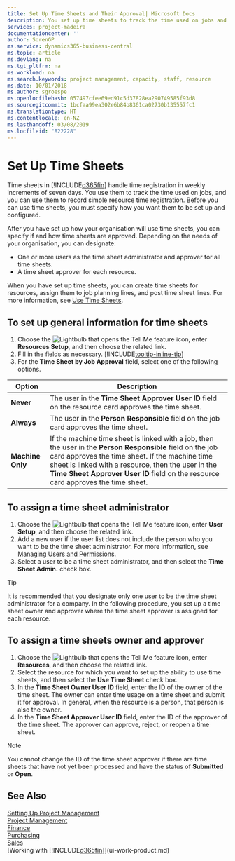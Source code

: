 ```yaml
---
title: Set Up Time Sheets and Their Approval| Microsoft Docs
description: You set up time sheets to track the time used on jobs and using resources, helping you with project management, staffing, and capacity
services: project-madeira
documentationcenter: ''
author: SorenGP
ms.service: dynamics365-business-central
ms.topic: article
ms.devlang: na
ms.tgt_pltfrm: na
ms.workload: na
ms.search.keywords: project management, capacity, staff, resource
ms.date: 10/01/2018
ms.author: sgroespe
ms.openlocfilehash: 057497cfee69ed91c5d37828ea290749585f93d8
ms.sourcegitcommit: 1bcfaa99ea302e6b84b8361ca02730b135557fc1
ms.translationtype: HT
ms.contentlocale: en-NZ
ms.lasthandoff: 03/08/2019
ms.locfileid: "822228"
---
```

# <a name="set-up-time-sheets"></a>Set Up Time Sheets
Time sheets in [!INCLUDE[d365fin](includes/d365fin_md.md)] handle time registration in weekly increments of seven days. You use them to track the time used on jobs, and you can use them to record simple resource time registration. Before you can use time sheets, you must specify how you want them to be set up and configured.

After you have set up how your organisation will use time sheets, you can specify if and how time sheets are approved. Depending on the needs of your organisation, you can designate:

* One or more users as the time sheet administrator and approver for all time sheets.
* A time sheet approver for each resource.

When you have set up time sheets, you can create time sheets for resources, assign them to job planning lines, and post time sheet lines. For more information, see [Use Time Sheets](projects-how-use-time-sheets.md).

## <a name="to-set-up-general-information-for-time-sheets"></a>To set up general information for time sheets
1. Choose the ![Lightbulb that opens the Tell Me feature](media/ui-search/search_small.png "Tell me what you want to do") icon, enter **Resources Setup**, and then choose the related link.  
2. Fill in the fields as necessary. [!INCLUDE[tooltip-inline-tip](includes/tooltip-inline-tip_md.md)]
3. For the **Time Sheet by Job Approval** field, select one of the following options.

| Option | Description |
| --- | --- |
| **Never** |The user in the **Time Sheet Approver User ID** field on the resource card approves the time sheet. |
| **Always** |The user in the **Person Responsible** field on the job card approves the time sheet. |
| **Machine Only** |If the machine time sheet is linked with a job, then the user in the **Person Responsible** field on the job card approves the time sheet. If the machine time sheet is linked with a resource, then the user in the **Time Sheet Approver User ID** field on the resource card approves the time sheet. |

## <a name="to-assign-a-time-sheet-administrator"></a>To assign a time sheet administrator
1. Choose the ![Lightbulb that opens the Tell Me feature](media/ui-search/search_small.png "Tell me what you want to do") icon, enter **User Setup**, and then choose the related link.  
2. Add a new user if the user list does not include the person who you want to be the time sheet administrator. For more information, see [Managing Users and Permissions](ui-how-users-permissions.md).
3. Select a user to be a time sheet administrator, and then select the **Time Sheet Admin.** check box.  

> [!TIP]  
>   It is recommended that you designate only one user to be the time sheet administrator for a company. In the following procedure, you set up a time sheet owner and approver where the time sheet approver is assigned for each resource.  

## <a name="to-assign-a-time-sheets-owner-and-approver"></a>To assign a time sheets owner and approver
1. Choose the ![Lightbulb that opens the Tell Me feature](media/ui-search/search_small.png "Tell me what you want to do") icon, enter **Resources**, and then choose the related link.
2. Select the resource for which you want to set up the ability to use time sheets, and then select the **Use Time Sheet** check box.  
3. In the **Time Sheet Owner User ID** field, enter the ID of the owner of the time sheet. The owner can enter time usage on a time sheet and submit it for approval. In general, when the resource is a person, that person is also the owner.  
4. In the **Time Sheet Approver User ID** field, enter the ID of the approver of the time sheet. The approver can approve, reject, or reopen a time sheet.  

> [!NOTE]  
>   You cannot change the ID of the time sheet approver if there are time sheets that have not yet been processed and have the status of **Submitted** or **Open**.

## <a name="see-also"></a>See Also
[Setting Up Project Management](projects-setup-projects.md)  
[Project Management](projects-manage-projects.md)  
[Finance](finance.md)  
[Purchasing](purchasing-manage-purchasing.md)         
[Sales](sales-manage-sales.md)      
[Working with [!INCLUDE[d365fin](includes/d365fin_md.md)]](ui-work-product.md)  
